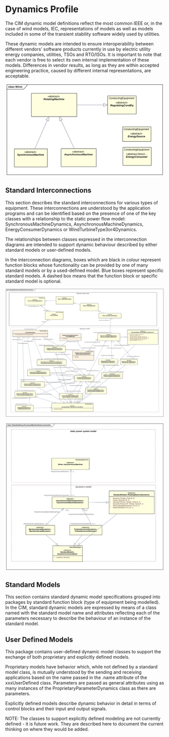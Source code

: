 # Dynamics Profile

The CIM dynamic model definitions reflect the most common IEEE or, in the case of wind models, IEC, representations of models as well as models included in some of the transient stability software widely used by utilities.

These dynamic models are intended to ensure interoperability between different vendors’ software products currently in use by electric utility energy companies, utilities, TSOs and RTO/ISOs.  It is important to note that each vendor is free to select its own internal implementation of these models.  Differences in vendor results, as long as they are within accepted engineering practice, caused by different internal representations, are acceptable.

![Wires](./Wires.svg)

## Standard Interconnections

This section describes the standard interconnections for various types of equipment. These interconnections are understood by the application programs and can be identified based on the presence of one of the key classes with a relationship to the static power flow model: SynchronousMachineDynamics, AsynchronousMachineDynamics, EnergyConsumerDynamics or WindTurbineType3or4Dynamics.

The relationships between classes expressed in the interconnection diagrams are intended to support dynamic behaviour described by either standard models or user-defined models.

In the interconnection diagrams, boxes which are black in colour represent function blocks whose functionality can be provided by one of many standard models or by a used-defined model. Blue boxes represent specific standard models.  A dashed box means that the function block or specific standard model is optional.

![Standard Synchronous Machine Interconnection](./StandardSynchronousMachineInterconnection.svg)

![Standard Asynchronous Machine Interconnection](./StandardAsynchronousMachineInterconnection.svg)

## Standard Models

This section contains standard dynamic model specifications grouped into packages by standard function block (type of equipment being modelled).
In the CIM, standard dynamic models are expressed by means of a class named with the standard model name and attributes reflecting each of the parameters necessary to describe the behaviour of an instance of the standard model.

## User Defined Models

This package contains user-defined dynamic model classes to support the exchange of both proprietary and explicitly defined models.

Proprietary models have behavior which, while not defined by a standard model class, is mutually understood by the sending and receiving applications based on the name passed in the .name attribute of the xxxUserDefined class.  Parameters are  passed as general attributes using as many instances of the ProprietaryParameterDynamics class as there are parameters.

Explicitly defined models describe dynamic behavior in detail in terms of control blocks and their input and output signals.

NOTE: The classes to support explicitly defined modeling are not currently defined - it is future work.  They are described here to document the current thinking on where they would be added.
